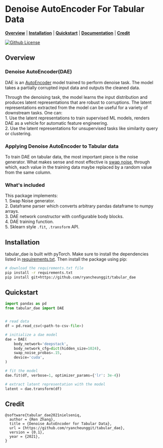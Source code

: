 # Denoise AutoEncoder For Tabular Data

[**Overview**](#overview)
| [**Installation**](#installation)
| [**Quickstart**](#quickstart)
| [**Documentation**](./docs/)
| [**Credit**](#credit)

[![Github License](https://img.shields.io/badge/License-Apache%202.0-blue.svg)](https://opensource.org/licenses/Apache-2.0)

## Overview

### Denoise AutoEncoder(DAE)
DAE is an [AutoEncoder](https://en.wikipedia.org/wiki/Autoencoder#:~:text=An%20autoencoder%20is%20a%20type,to%20ignore%20signal%20%E2%80%9Cnoise%E2%80%9D.) model trained to perform denoise task. The model takes a partially corrupted input data and outputs the cleaned data.

Through the denoising task, the model learns the input distribution and produces latent representations that are robust to corruptions. The latent representations extracted from the model can be useful for a variety of downstream tasks. One can:  
    1. Use the latent representations to train supervised ML models, renders DAE as a vehicle for automatic feature engineering.  
    2. Use the latent representations for unsupervised tasks like similarity query or clustering.  

### Applying Denoise AutoEncoder to Tabular data  
To train DAE on tabular data, the most important piece is the noise generator. What makes sense and most effective is [swap noise](https://www.kaggle.com/c/porto-seguro-safe-driver-prediction/discussion/44629), through which, each value in the training data maybe replaced by a random value from the same column.

### What's included
This package implements:  
    1. Swap Noise generator.  
    2. Dataframe parser which converts arbitrary pandas dataframe to numpy arrays.  
    3. DAE network constructor with configurable body blocks.  
    4. DAE training function.  
    5. Sklearn style `.fit`, `.transform` API.

## Installation

tabular_dae is built with pyTorch. Make sure to install the dependencies listed in [requirements.txt](./requirements.txt). Then install the package using pip:
```bash
# download the requirements.txt file
pip install -r requirements.txt
pip install git+https://github.com/ryancheunggit/tabular_dae
```

## Quickstart

```python
import pandas as pd
from tabular_dae import DAE


# read data
df = pd.read_csv(<path-to-csv-file>)

# initialize a dae model
dae = DAE(
    body_network='deepstack',
    body_network_cfg=dict(hidden_size=1024),
    swap_noise_probas=.15,
    device='cuda',
)  

# fit the model
dae.fit(df, verbose=1, optimizer_params={'lr': 3e-4})

# extract latent representation with the model
latent = dae.transform(df)
```

## Credit  
```
@software{tabular_dae2021nielseniq,
  author = {Ren Zhang},
  title = {Denoise AutoEncoder for Tabular Data},
  url = {https://github.com/ryancheunggit/tabular_dae},
  version = {0.1},
  year = {2021},
}
```
